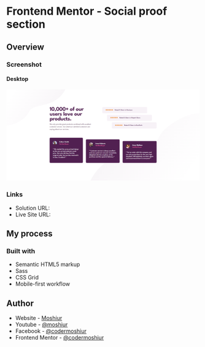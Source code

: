 # Frontend Mentor - Social proof section

## Overview

### Screenshot

#### Desktop

![](./design/desktop-design.png)

### Links

- Solution URL: []()
- Live Site URL: []()

## My process

### Built with

- Semantic HTML5 markup
- Sass
- CSS Grid
- Mobile-first workflow

## Author

- Website - [Moshiur](https://codersfoundation.com)
- Youtube - [@moshiur](https://www.youtube.com/moshiur)
- Facebook - [@codermoshiur](https://www.facebook.com/codermoshiur)
- Frontend Mentor - [@codermoshiur](https://www.frontendmentor.io/profile/codermoshiur)
